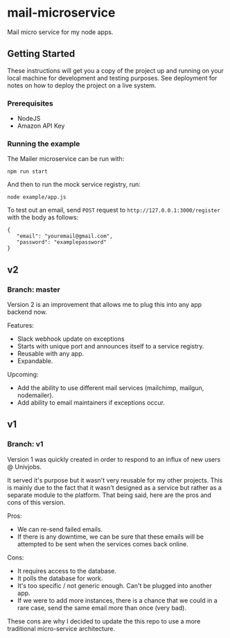 # mail-microservice
Mail micro service for my node apps.

## Getting Started

These instructions will get you a copy of the project up and running on your local machine for development and testing purposes. See deployment for notes on how to deploy the project on a live system.

### Prerequisites

- NodeJS
- Amazon API Key

### Running the example

The Mailer microservice can be run with:

```
npm run start
```

And then to run the mock service registry, run:

```
node example/app.js
```

To test out an email, send `POST` request to ```http://127.0.0.1:3000/register``` with the body as follows:

```
{
   "email": "youremail@gmail.com",
   "password": "examplepassword"
}
```

## v2
### Branch: master
Version 2 is an improvement that allows me to plug this into any app backend now.

Features:
- Slack webhook update on exceptions
- Starts with unique port and announces itself to a service registry.
- Reusable with any app.
- Expandable.

Upcoming:
- Add the ability to use different mail services (mailchimp, mailgun, nodemailer).
- Add ability to email maintainers if exceptions occur.

## v1
### Branch: v1
Version 1 was quickly created in order to respond to an influx of new users @ Univjobs.

It served it's purpose but it wasn't very reusable for my other projects. This is mainly due to the fact that it wasn't designed as a service but rather as a separate module to the platform. That being said, here are the pros and cons of this version.

Pros:
- We can re-send failed emails.
- If there is any downtime, we can be sure that these emails will be attempted to be sent when the services comes back online.

Cons:
- It requires access to the database.
- It polls the database for work.
- It's too specific / not generic enough. Can't be plugged into another app.
- If we were to add more instances, there is a chance that we could in a rare case, send the same email more than once (very bad).

These cons are why I decided to update the this repo to use a more traditional micro-service architecture.


